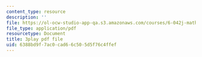 ```yaml
---
content_type: resource
description: ''
file: https://ol-ocw-studio-app-qa.s3.amazonaws.com/courses/6-042j-mathematics-for-computer-science-fall-2010/6388bd9f7ac0cad66c505d5f76c4ffef_l1BCv3qqW4A.pdf
file_type: application/pdf
resourcetype: Document
title: 3play pdf file
uid: 6388bd9f-7ac0-cad6-6c50-5d5f76c4ffef
---
```

